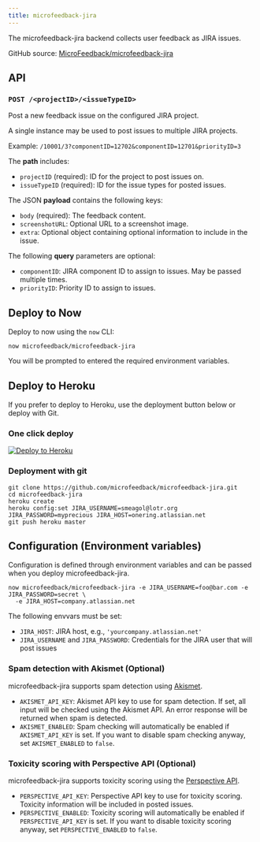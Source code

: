 ```yaml
---
title: microfeedback-jira
---
```


The microfeedback-jira backend collects user feedback as JIRA issues.

GitHub source: [MicroFeedback/microfeedback-jira](https://github.com/MicroFeedback/microfeedback-jira)

## API

### `POST /<projectID>/<issueTypeID>`

Post a new feedback issue on the configured JIRA project.

A single instance may be used to post issues to multiple JIRA projects.

Example: `/10001/3?componentID=12702&componentID=12701&priorityID=3`

The **path** includes:

- `projectID` (required): ID for the project to post issues on.
- `issueTypeID` (required): ID for the issue types for posted issues.

The JSON **payload** contains the following keys:

- `body` (required): The feedback content.
- `screenshotURL`: Optional URL to a screenshot image.
- `extra`: Optional object containing optional information to include in the issue.

The following **query** parameters are optional:

- `componentID`: JIRA component ID to assign to issues. May be passed
multiple times.
- `priorityID`: Priority ID to assign to issues.

## Deploy to Now

Deploy to now using the `now` CLI:

```
now microfeedback/microfeedback-jira
```

You will be prompted to entered the required environment variables.

## Deploy to Heroku

If you prefer to deploy to Heroku, use the deployment button below or
deploy with Git.

### One click deploy

[![Deploy to Heroku](https://www.herokucdn.com/deploy/button.svg)](https://heroku.com/deploy?template=https://github.com/microfeedback/microfeedback-jira)

### Deployment with git

```
git clone https://github.com/microfeedback/microfeedback-jira.git
cd microfeedback-jira
heroku create
heroku config:set JIRA_USERNAME=smeagol@lotr.org JIRA_PASSWORD=myprecious JIRA_HOST=onering.atlassian.net
git push heroku master
```

## Configuration (Environment variables)

Configuration is defined through environment variables and can be passed
when you deploy microfeedback-jira.

```
now microfeedback/microfeedback-jira -e JIRA_USERNAME=foo@bar.com -e JIRA_PASSWORD=secret \
  -e JIRA_HOST=company.atlassian.net
```

The following envvars must be set:

- `JIRA_HOST`: JIRA host, e.g., `'yourcompany.atlassian.net'`
- `JIRA_USERNAME` and `JIRA_PASSWORD`: Credentials for the
                                                  JIRA user that will
                                                  post issues

### Spam detection with Akismet (Optional)

microfeedback-jira supports spam detection using
[Akismet](https://akismet.com/).

- `AKISMET_API_KEY`: Akismet API key to use for spam detection. If set,
    all input will be checked using the Akismet API. An error response
    will be returned when spam is detected.
- `AKISMET_ENABLED`: Spam checking will automatically be enabled if
    `AKISMET_API_KEY` is set. If you want to disable spam checking
    anyway, set `AKISMET_ENABLED` to `false`.

### Toxicity scoring with Perspective API (Optional)

microfeedback-jira supports toxicity scoring using the [Perspective
API](https://www.perspectiveapi.com/).

- `PERSPECTIVE_API_KEY`: Perspective API key to use for toxicity
    scoring. Toxicity information will be included in posted issues.
- `PERSPECTIVE_ENABLED`: Toxicity scoring will automatically be enabled if
    `PERSPECTIVE_API_KEY` is set. If you want to disable toxicity scoring anyway,
    set `PERSPECTIVE_ENABLED` to `false`.

